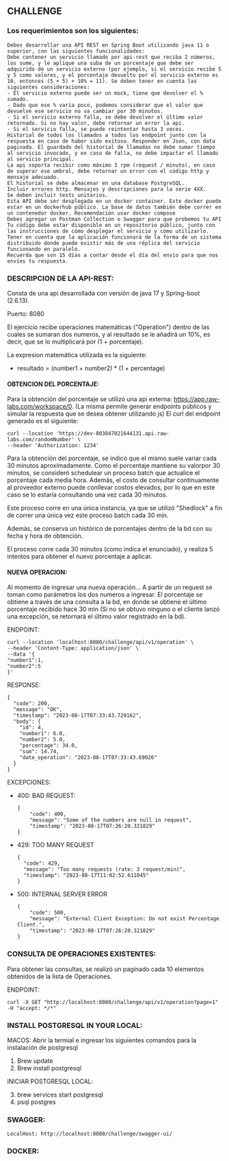 ## CHALLENGE

### Los requerimientos son los siguientes:

    Debes desarrollar una API REST en Spring Boot utilizando java 11 o superior, con las siguientes funcionalidades:
    Debe contener un servicio llamado por api-rest que reciba 2 números, los sume, y le aplique una suba de un porcentaje que debe ser adquirido de un servicio externo (por ejemplo, si el servicio recibe 5 y 5 como valores, y el porcentaje devuelto por el servicio externo es 10, entonces (5 + 5) + 10% = 11). Se deben tener en cuenta las siguientes consideraciones:
    - El servicio externo puede ser un mock, tiene que devolver el % sumado.
    - Dado que ese % varía poco, podemos considerar que el valor que devuelve ese servicio no va cambiar por 30 minutos.
    - Si el servicio externo falla, se debe devolver el último valor retornado. Si no hay valor, debe retornar un error la api.
    - Si el servicio falla, se puede reintentar hasta 3 veces.
    Historial de todos los llamados a todos los endpoint junto con la respuesta en caso de haber sido exitoso. Responder en Json, con data paginada. El guardado del historial de llamadas no debe sumar tiempo al servicio invocado, y en caso de falla, no debe impactar el llamado al servicio principal.
    La api soporta recibir como máximo 3 rpm (request / minuto), en caso de superar ese umbral, debe retornar un error con el código http y mensaje adecuado. 
    El historial se debe almacenar en una database PostgreSQL. 
    Incluir errores http. Mensajes y descripciones para la serie 4XX. 
    Se deben incluir tests unitarios. 
    Esta API debe ser desplegada en un docker container. Este docker puede estar en un dockerhub público. La base de datos también debe correr en un contenedor docker. Recomendación usar docker compose 
    Debes agregar un Postman Collection o Swagger para que probemos tu API 
    Tu código debe estar disponible en un repositorio público, junto con las instrucciones de cómo desplegar el servicio y cómo utilizarlo. 
    Tener en cuenta que la aplicación funcionará de la forma de un sistema distribuido donde puede existir más de una réplica del servicio funcionando en paralelo. 
    Recuerda que son 15 días a contar desde el día del envío para que nos envíes tu respuesta.

### DESCRIPCION DE LA API-REST:
Consta de una api desarrollada con versión de java 17 y Spring-boot (2.6.13).

Puerto: 8080


El ejercicio recibe operaciones matemáticas ("Operation") dentro de las cuales se sumaran dos numeros, y al resultado se le añadirá un 10%, es decir, que se lo multiplicará por (1 + porcentaje).

La expresion matemática utilizada es la siguiente:

- resultado = (number1 + number2) * (1 + percentage)

#### OBTENCION DEL PORCENTAJE:
Para la obtención del porcentaje se utilizó una api externa: https://app.raw-labs.com/workspace/0.
(La misma permite generar endpoints públicos y simular la respuesta que se desea obtener utilizando js)
El curl del endpoint generado es el siguiente:

    curl --location 'https://dev-803847021644131.api.raw-labs.com/randomNumber' \
    --header 'Authorization: 1234'

Para la obtención del porcentaje, se indicó que el mismo suele variar cada 30 minutos aproximadamente.
Como el porcentaje mantiene su valorpor 30 minutos, se consideró schedulear un proceso batch que actualice el porcentaje cada media hora. 
Además, el costo de consultar continuamente al proveedor externo puede conllevar costos elevados, por lo que en este caso se lo estaría consultando una vez cada 30 minutos.

Este proceso corre en una única instancia, ya que se utilizó "Shedlock" a fin de correr una única vez este proceso batch cada 30 min.  

Además, se conserva un histórico de porcentajes dentro de la bd con su fecha y hora de obtención.

El proceso corre cada 30 minutos (como indica el enunciado), y realiza 5 intentos para obtener el nuevo porcentaje a aplicar.




#### NUEVA OPERACION:

Al momento de ingresar una nueva operación... A partir de un request se toman como parámetros los dos numeros a ingresar.
El porcentaje se obtiene a través de una consulta a la bd, en donde se obtiene el último porcentaje recibido hace 30 min 
(Si no se obtuvo ninguno o el cliente lanzó una excepción, se retornará el último valor registrado en la bd).

ENDPOINT:

    curl --location 'localhost:8080/challenge/api/v1/operation' \
    --header 'Content-Type: application/json' \
    --data '{
    "number1":1,
    "number2":5
    }'

RESPONSE:

    {
      "code": 200,
      "message": "OK",
      "timestamp": "2023-08-17T07:33:43.729162",
      "body": {
        "id": 4,
        "number1": 6.0,
        "number2": 5.0,
        "percentage": 34.0,
        "sum": 14.74,
        "date_operation": "2023-08-17T07:33:43.69026"
      }
    }


EXCEPCIONES:

- 400: BAD REQUEST:

      {
          "code": 400,
          "message": "Some of the numbers are null in request",
          "timestamp": "2023-08-17T07:26:20.321829"
      }


- 429: TOO MANY REQUEST
  
      {
        "code": 429,
        "message": "Too many requests (rate: 3 request/min)",
        "timestamp": "2023-08-17T11:02:52.611045"
      }

- 500: INTERNAL SERVER ERROR

      {
          "code": 500,
          "message": "External Client Exception: Do not exist Percentage Client.",
          "timestamp": "2023-08-17T07:26:20.321829"
      }



### CONSULTA DE OPERACIONES EXISTENTES:

Para obtener las consultas, se realizó un paginado cada 10 elementos obtenidos de la lista de Operaciones.

ENDPOINT:

    curl -X GET "http://localhost:8080/challenge/api/v1/operation?page=1" -H "accept: */*"

### INSTALL POSTGRESQL IN YOUR LOCAL:
MACOS: Abrir la termial e ingresar los siguientes comandos para la instalación de postgresql
1. Brew update
2. Brew install postgresql 

INICIAR POSTGRESQL LOCAL:

3. brew services start postgresql
4. psql postgres


### SWAGGER:
  
    LocalHost: http://localhost:8080/challenge/swagger-ui/


### DOCKER:
